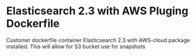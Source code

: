 # Elasticsearch 2.3 with AWS Pluging Dockerfile

Customer dockerfile container Elasticsearch 2.3 with AWS-cloud package installed.  This will allow for S3 bucket use for snapshots
